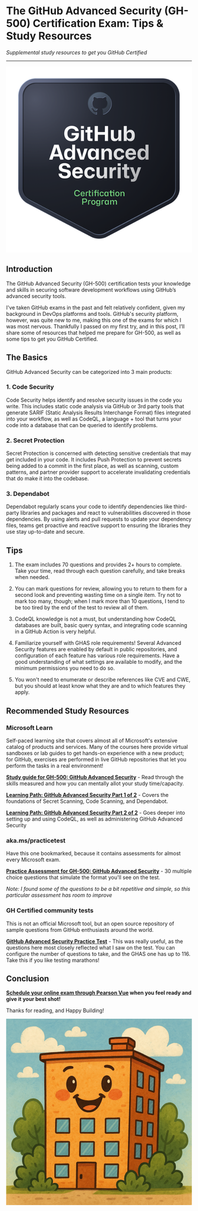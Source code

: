 # The GitHub Advanced Security (GH-500) Certification Exam: Tips & Study Resources

*Supplemental study resources to get you GitHub Certified*

---

![GitHub Advanced Security is one of 5 available GitHub Certifications](/assets/images/2025-07-25-GH500-Tips-and-Study-Resources/ghas-badge-small.png)

## Introduction

The GitHub Advanced Security (GH-500) certification tests your knowledge and skills in securing software development workflows using GitHub’s advanced security tools. 

I've taken GitHub exams in the past and felt relatively confident, given my background in DevOps platforms and tools. GitHub's security platform, however, was quite new to me, making this one of the exams for which I was most nervous. Thankfully I passed on my first try, and in this post, I’ll share some of resources that helped me prepare for GH-500, as well as some tips to get you GitHub Certified.

## The Basics
GitHub Advanced Security can be categorized into 3 main products:

### 1. Code Security
Code Security helps identify and resolve security issues in the code you write. This includes static code analysis via GitHub or 3rd party tools that generate SARIF (Static Analysis Results Interchange Format) files integrated into your workflow, as well as CodeQL, a language + tool that turns your code into a database that can be queried to identify problems.

### 2. Secret Protection
Secret Protection is concerned with detecting sensitive credentials that may get included in your code. It includes Push Protection to prevent secrets being added to a commit in the first place, as well as scanning, custom patterns, and partner provider support to accelerate invalidating credentials that do make it into the codebase.

### 3. Dependabot
Dependabot regularly scans your code to identify dependencies like third-party libraries and packages and react to vulnerabilities discovered in those dependencies. By using alerts and pull requests to update your dependency files, teams get proactive and reactive support to ensuring the libraries they use stay up-to-date and secure.

## Tips

1. The exam includes 70 questions and provides 2+ hours to complete. Take your time, read through each question carefully, and take breaks when needed.

2. You can mark questions for review, allowing you to return to them for a second look and preventing wasting time on a single item. Try not to mark too many, though; when I mark more than 10 questions, I tend to be too tired by the end of the test to review all of them.

3. CodeQL knowledge is not a must, but understanding how CodeQL databases are built, basic query syntax, and integrating code scanning in a GitHub Action is very helpful.

4. Familiarize yourself with GHAS role requirements! Several Advanced Security features are enabled by default in public repositories, and configuration of each feature has various role requirements. Have a good understanding of what settings are available to modify, and the minimum permissions you need to do so.

5. You won't need to enumerate or describe references like CVE and CWE, but you should at least know what they are and to which features they apply.

## Recommended Study Resources
### Microsoft Learn
Self-paced learning site that covers almost all of Microsoft's extensive catalog of products and services. Many of the courses here provide virtual sandboxes or lab guides to get hands-on experience with a new product; for GitHub, exercises are performed in live GitHub repositories that let you perform the tasks in a real environment!

**[Study guide for GH-500: GitHub Advanced Security](https://learn.microsoft.com/en-us/credentials/certifications/resources/study-guides/gh-500)** - Read through the skills measured and how you can mentally allot your study time/capacity.

**[Learning Path: GitHub Advanced Security Part 1 of 2](https://learn.microsoft.com/en-us/training/paths/github-advanced-security/)** - Covers the foundations of Secret Scanning, Code Scanning, and Dependabot.

**[Learning Path: GitHub Advanced Security Part 2 of 2](https://learn.microsoft.com/en-us/training/paths/github-advanced-security-2)** - Goes deeper into setting up and using CodeQL, as well as administering GitHub Advanced Security

### aka.ms/practicetest
Have this one bookmarked, because it contains assessments for almost every Microsoft exam. 

**[Practice Assessment for GH-500: GitHub Advanced Security](https://learn.microsoft.com/en-us/credentials/certifications/github-advanced-security/practice/assessment?assessment-type=practice&assessmentId=590484996&practice-assessment-type=certification)** - 30 multiple choice questions that simulate the format you'll see on the test. 

*Note: I found some of the questions to be a bit repetitive and simple, so this particular assessment has room to improve*

### GH Certified community tests
This is not an official Microsoft tool, but an open source repository of sample questions from GitHub enthusiasts around the world.

**[GitHub Advanced Security Practice Test](https://ghcertified.com/practice_tests/)** - This was really useful, as the questions here most closely reflected what I saw on the test. You can configure the number of questions to take, and the GHAS one has up to 116. Take this if you like testing marathons!

## Conclusion

**[Schedule your online exam through Pearson Vue](https://learn.microsoft.com/en-us/credentials/certifications/schedule-through-pearson-vue?examUid=exam.GH-500&examUrl=https%3A%2F%2Flearn.microsoft.com%2Fcredentials%2Fcertification) when you feel ready and give it your best shot!**

Thanks for reading, and Happy Building!

![Happy Building](/assets/images/happy-building.png)